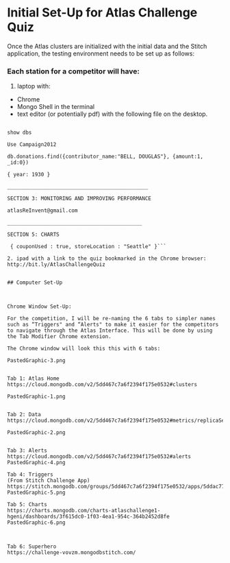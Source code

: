 # Initial Set-Up for Atlas Challenge Quiz

Once the Atlas clusters are initialized with the initial data and the Stitch application, the testing environment needs to be set up as follows:

### Each station for a competitor will have:
1. laptop with: 
- Chrome
- Mongo Shell in the terminal
- text editor (or potentially pdf) with the following file on the desktop.
```SECTION 2:  CONNECTING TO YOUR DATA

show dbs

Use Campaign2012 

db.donations.find({contributor_name:"BELL, DOUGLAS"}, {amount:1, _id:0})

{ year: 1930 }

______________________________________________

SECTION 3: MONITORING AND IMPROVING PERFORMANCE

atlasReInvent@gmail.com

____________________________________________

SECTION 5: CHARTS 

 { couponUsed : true, storeLocation : "Seattle" }```

2. ipad with a link to the quiz bookmarked in the Chrome browser: http://bit.ly/AtlasChallengeQuiz 


## Computer Set-Up



Chrome Window Set-Up:

For the competition, I will be re-naming the 6 tabs to simpler names such as “Triggers" and “Alerts" to make it easier for the competitors to navigate through the Atlas Interface. This will be done by using the Tab Modifier Chrome extension.  

The Chrome window will look this this with 6 tabs:

PastedGraphic-3.png


Tab 1: Atlas Home
https://cloud.mongodb.com/v2/5dd467c7a6f2394f175e0532#clusters

PastedGraphic-1.png


Tab 2: Data
https://cloud.mongodb.com/v2/5dd467c7a6f2394f175e0532#metrics/replicaSet/5dd46a4855385584f3e926f9/explorer/AtlasChallenge/superheroes/find

PastedGraphic-2.png


Tab 3: Alerts
https://cloud.mongodb.com/v2/5dd467c7a6f2394f175e0532#alerts
PastedGraphic-4.png

Tab 4: Triggers
(From Stitch Challenge App)
https://stitch.mongodb.com/groups/5dd467c7a6f2394f175e0532/apps/5ddac7788f4156777ea3a3c9/triggers
PastedGraphic-5.png

Tab 5: Charts
https://charts.mongodb.com/charts-atlaschallenge1-hgeni/dashboards/3f615dc0-1f03-4ea1-954c-364b2452d8fe
PastedGraphic-6.png



Tab 6: Superhero
https://challenge-vovzm.mongodbstitch.com/




